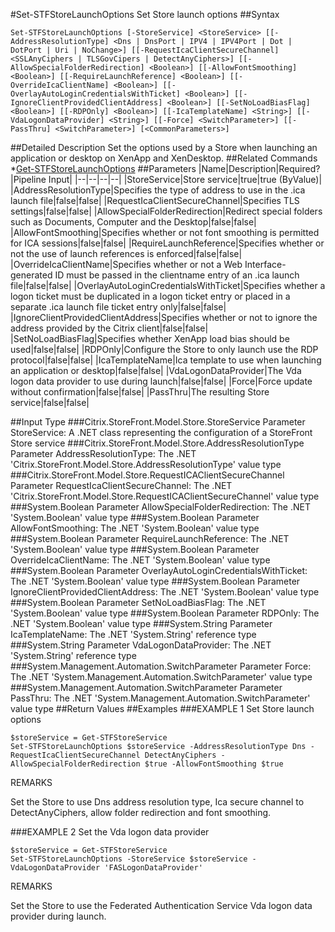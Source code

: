 #Set-STFStoreLaunchOptions
Set Store launch options
##Syntax
```Set-STFStoreLaunchOptions [-StoreService] <StoreService> [[-AddressResolutionType] <Dns | DnsPort | IPV4 | IPV4Port | Dot | DotPort | Uri | NoChange>] [[-RequestIcaClientSecureChannel] <SSLAnyCiphers | TLSGovCipers | DetectAnyCiphers>] [[-AllowSpecialFolderRedirection] <Boolean>] [[-AllowFontSmoothing] <Boolean>] [[-RequireLaunchReference] <Boolean>] [[-OverrideIcaClientName] <Boolean>] [[-OverlayAutoLoginCredentialsWithTicket] <Boolean>] [[-IgnoreClientProvidedClientAddress] <Boolean>] [[-SetNoLoadBiasFlag] <Boolean>] [[-RDPOnly] <Boolean>] [[-IcaTemplateName] <String>] [[-VdaLogonDataProvider] <String>] [[-Force] <SwitchParameter>] [[-PassThru] <SwitchParameter>] [<CommonParameters>]
```
##Detailed Description
Set the options used by a Store when launching an application or desktop on XenApp and XenDesktop.
##Related Commands
*[Get-STFStoreLaunchOptions](Get-STFStoreLaunchOptions)
##Parameters
|Name|Description|Required?|Pipeline Input||--|--|--|--||StoreService|Store service|true|true (ByValue)||AddressResolutionType|Specifies the type of address to use in the .ica launch file|false|false||RequestIcaClientSecureChannel|Specifies TLS settings|false|false||AllowSpecialFolderRedirection|Redirect special folders such as Documents, Computer and the Desktop|false|false||AllowFontSmoothing|Specifies whether or not font smoothing is permitted for ICA sessions|false|false||RequireLaunchReference|Specifies whether or not the use of launch references is enforced|false|false||OverrideIcaClientName|Specifies whether or not a Web Interface-generated ID must be passed in the clientname entry of an .ica launch file|false|false||OverlayAutoLoginCredentialsWithTicket|Specifies whether a logon ticket must be duplicated in a logon ticket entry or placed in a separate .ica launch file ticket entry only|false|false||IgnoreClientProvidedClientAddress|Specifies whether or not to ignore the address provided by the Citrix client|false|false||SetNoLoadBiasFlag|Specifies whether XenApp load bias should be used|false|false||RDPOnly|Configure the Store to only launch use the RDP protocol|false|false||IcaTemplateName|Ica template to use when launching an application or desktop|false|false||VdaLogonDataProvider|The Vda logon data provider to use during launch|false|false||Force|Force update without confirmation|false|false||PassThru|The resulting Store service|false|false|##Input Type
###Citrix.StoreFront.Model.Store.StoreService
Parameter StoreService: A .NET class representing the configuration of a StoreFront Store service
###Citrix.StoreFront.Model.Store.AddressResolutionType
Parameter AddressResolutionType: The .NET 'Citrix.StoreFront.Model.Store.AddressResolutionType' value type
###Citrix.StoreFront.Model.Store.RequestICAClientSecureChannel
Parameter RequestIcaClientSecureChannel: The .NET 'Citrix.StoreFront.Model.Store.RequestICAClientSecureChannel' value type
###System.Boolean
Parameter AllowSpecialFolderRedirection: The .NET 'System.Boolean' value type
###System.Boolean
Parameter AllowFontSmoothing: The .NET 'System.Boolean' value type
###System.Boolean
Parameter RequireLaunchReference: The .NET 'System.Boolean' value type
###System.Boolean
Parameter OverrideIcaClientName: The .NET 'System.Boolean' value type
###System.Boolean
Parameter OverlayAutoLoginCredentialsWithTicket: The .NET 'System.Boolean' value type
###System.Boolean
Parameter IgnoreClientProvidedClientAddress: The .NET 'System.Boolean' value type
###System.Boolean
Parameter SetNoLoadBiasFlag: The .NET 'System.Boolean' value type
###System.Boolean
Parameter RDPOnly: The .NET 'System.Boolean' value type
###System.String
Parameter IcaTemplateName: The .NET 'System.String' reference type
###System.String
Parameter VdaLogonDataProvider: The .NET 'System.String' reference type
###System.Management.Automation.SwitchParameter
Parameter Force: The .NET 'System.Management.Automation.SwitchParameter' value type
###System.Management.Automation.SwitchParameter
Parameter PassThru: The .NET 'System.Management.Automation.SwitchParameter' value type
##Return Values
##Examples
###EXAMPLE 1 Set Store launch options
```$storeService = Get-STFStoreService
Set-STFStoreLaunchOptions $storeService -AddressResolutionType Dns -RequestIcaClientSecureChannel DetectAnyCiphers -AllowSpecialFolderRedirection $true -AllowFontSmoothing $true
```
REMARKS

Set the Store to use Dns address resolution type, Ica secure channel to DetectAnyCiphers, allow folder redirection and
font smoothing.
###EXAMPLE 2 Set the Vda logon data provider
```$storeService = Get-STFStoreService
Set-STFStoreLaunchOptions -StoreService $storeService -VdaLogonDataProvider 'FASLogonDataProvider'
```
REMARKS

Set the Store to use the Federated Authentication Service Vda logon data provider during launch.
